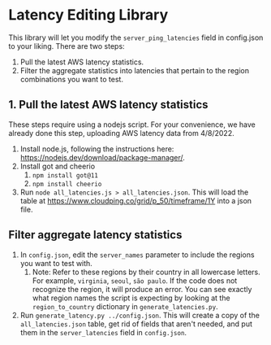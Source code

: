 # Latency Editing Library
This library will let you modify the `server_ping_latencies` field in config.json to your liking. There are two steps: 
1. Pull the latest AWS latency statistics.
2. Filter the aggregate statistics into latencies that pertain to the region combinations you want to test. 

## 1. Pull the latest AWS latency statistics
These steps require using a nodejs script. For your convenience, we have already done this step, uploading AWS latency data from 4/8/2022.
1. Install node.js, following the instructions here: https://nodejs.dev/download/package-manager/.
2. Install got and cheerio
   1. `npm install got@11`
   2. `npm install cheerio`
3. Run `node all_latencies.js > all_latencies.json`. This will load the table at https://www.cloudping.co/grid/p_50/timeframe/1Y into a json file. 

## Filter aggregate latency statistics 
1. In `config.json`, edit the `server_names` parameter to include the regions you want to test with. 
   1. Note: Refer to these regions by their country in all lowercase letters. For example, `virginia`, `seoul`, `são paulo`. If the code does not recognize the region, it will produce an error. You can see exactly what region names the script is expecting by looking at the `region_to_country` dictionary in `generate_latencies.py`.  
2. Run `generate_latency.py ../config.json`. This will create a copy of the `all_latencies.json` table, get rid of fields that aren't needed, and put them in the `server_latencies` field in `config.json`.